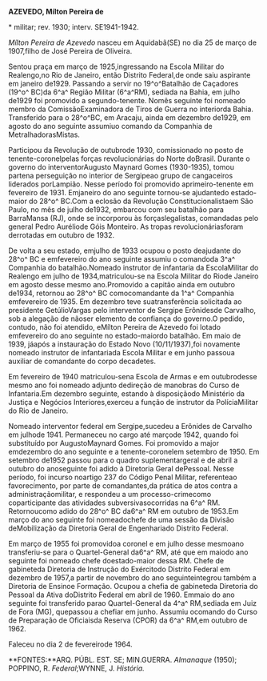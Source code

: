 **AZEVEDO, Mílton Pereira de**

\* militar; rev. 1930; interv. SE1941-1942.

*Mílton Pereira de Azevedo* nasceu em Aquidabã(SE) no dia 25 de março de
1907,filho de José Pereira de Oliveira.

Sentou praça em março de 1925,ingressando na Escola Militar do
Realengo,no Rio de Janeiro, então Distrito Federal,de onde saiu
aspirante em janeiro de1929. Passando a servir no 19^o^Batalhão de
Caçadores (19^o^ BC)da 6^a^ Região Militar (6^a^RM), sediada na Bahia,
em julho de1929 foi promovido a segundo-tenente. Nomês seguinte foi
nomeado membro da ComissãoExaminadora de Tiros de Guerra no interiorda
Bahia. Transferido para o 28^o^BC, em Aracaju, ainda em dezembro de1929,
em agosto do ano seguinte assumiuo comando da Companhia de
MetralhadorasMistas.

Participou da Revolução de outubrode 1930, comissionado no posto de
tenente-coronelpelas forças revolucionárias do Norte doBrasil. Durante o
governo do interventorAugusto Maynard Gomes (1930-1935), tomou partena
perseguição no interior de Sergipeao grupo de cangaceiros liderados
porLampião. Nesse período foi promovido aprimeiro-tenente em fevereiro
de 1931. Emjaneiro do ano seguinte tornou-se ajudantedo estado-maior do
28^o^ BC.Com a eclosão da Revolução Constitucionalistaem São Paulo, no
mês de julho de1932, embarcou com seu batalhão para BarraMansa (RJ),
onde se incorporou às forçaslegalistas, comandadas pelo general Pedro
Auréliode Góis Monteiro. As tropas revolucionáriasforam derrotadas em
outubro de 1932.

De volta a seu estado, emjulho de 1933 ocupou o posto deajudante do
28^o^ BC e emfevereiro do ano seguinte assumiu o comandoda 3^a^
Companhia do batalhão.Nomeado instrutor de infantaria da EscolaMilitar
do Realengo em julho de 1934,matriculou-se na Escola Militar do Riode
Janeiro em agosto desse mesmo ano.Promovido a capitão ainda em outubro
de1934, retornou ao 28^o^ BC comocomandante da 1^a^ Companhia
emfevereiro de 1935. Em dezembro teve suatransferência solicitada ao
presidente GetúlioVargas pelo interventor de Sergipe Erônidesde
Carvalho, sob a alegação de nãoser elemento de confiança do governo.O
pedido, contudo, não foi atendido, eMílton Pereira de Azevedo foi lotado
emfevereiro do ano seguinte no estado-maiordo batalhão. Em maio de 1939,
jáapós a instauração do Estado Novo (10/11/1937),foi novamente nomeado
instrutor de infantariada Escola Militar e em junho passoua auxiliar de
comandante do corpo decadetes.

Em fevereiro de 1940 matriculou-sena Escola de Armas e em outubrodesse
mesmo ano foi nomeado adjunto dedireção de manobras do Curso de
Infantaria.Em dezembro seguinte, estando à disposiçãodo Ministério da
Justiça e Negócios Interiores,exerceu a função de instrutor da
PolíciaMilitar do Rio de Janeiro.

Nomeado interventor federal em Sergipe,sucedeu a Erônides de Carvalho em
julhode 1941. Permaneceu no cargo até marçode 1942, quando foi
substituído por AugustoMaynard Gomes. Foi promovido a major emdezembro
do ano seguinte e a tenente-coronelem setembro de 1950. Em setembro
de1952 passou para o quadro suplementargeral e de abril a outubro do
anoseguinte foi adido à Diretoria Geral dePessoal. Nesse período, foi
incurso noartigo 237 do Código Penal Militar, referenteao favorecimento,
por parte de comandantes,da prática de atos contra a
administraçãomilitar, e respondeu a um processo-crimecomo coparticipante
das atividades subversivasocorridas na 6^a^ RM. Retornoucomo adido do
28^o^ BC da6^a^ RM em outubro de 1953.Em março do ano seguinte foi
nomeadochefe de uma sessão da Divisão deMobilização da Diretoria Geral
de Engenhariado Distrito Federal.

Em março de 1955 foi promovidoa coronel e em julho desse mesmoano
transferiu-se para o Quartel-General da6^a^ RM, até que em maiodo ano
seguinte foi nomeado chefe doestado-maior dessa RM. Chefe de gabineteda
Diretoria de Instrução do Exércitodo Distrito Federal em dezembro de
1957,a partir de novembro do ano seguinteintegrou também a Diretoria de
Ensinoe Formação. Ocupou a chefia de gabineteda Diretoria do Pessoal da
Ativa doDistrito Federal em abril de 1960. Emmaio do ano seguinte foi
transferido parao Quartel-General da 4^a^ RM,sediada em Juiz de Fora
(MG), quepassou a chefiar em junho. Assumiu ocomando do Curso de
Preparação de Oficiaisda Reserva (CPOR) da 6^a^ RM,em outubro de 1962.

Faleceu no dia 2 de fevereirode 1964.

**FONTES:**ARQ. PÚBL. EST. SE; MIN.GUERRA. *Almanaque* (1950); POPPINO,
R. *Federal*;WYNNE, J. *História.*
